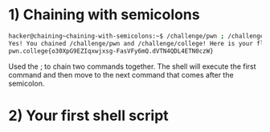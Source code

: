 # 1) Chaining with semicolons

```bash
hacker@chaining~chaining-with-semicolons:~$ /challenge/pwn ; /challenge/college
Yes! You chained /challenge/pwn and /challenge/college! Here is your flag:
pwn.college{o30XpG9EZIqxwjxsg-FasVFy6mQ.dVTN4QDL4ETN0czW}
```
Used the ; to chain two commands together.
The shell will execute the first command and then move to the next command that comes after the semicolon.

# 2) Your first shell script

```bash
